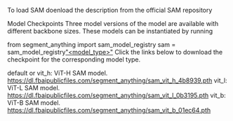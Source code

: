 To load SAM doenload the description from the official SAM repository

Model Checkpoints
Three model versions of the model are available with different backbone sizes. These models can be instantiated by running

from segment_anything import sam_model_registry
sam = sam_model_registry["<model_type>"](checkpoint="<path/to/checkpoint>")
Click the links below to download the checkpoint for the corresponding model type.

default or vit_h: ViT-H SAM model. https://dl.fbaipublicfiles.com/segment_anything/sam_vit_h_4b8939.pth
vit_l: ViT-L SAM model. https://dl.fbaipublicfiles.com/segment_anything/sam_vit_l_0b3195.pth
vit_b: ViT-B SAM model. https://dl.fbaipublicfiles.com/segment_anything/sam_vit_b_01ec64.pth
